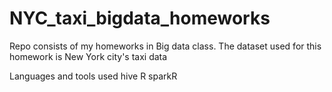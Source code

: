 # NYC_taxi_bigdata_homeworks
Repo consists of my homeworks in Big data class. The dataset used for this homework is New York city's taxi data

Languages and tools used
hive
R
sparkR
